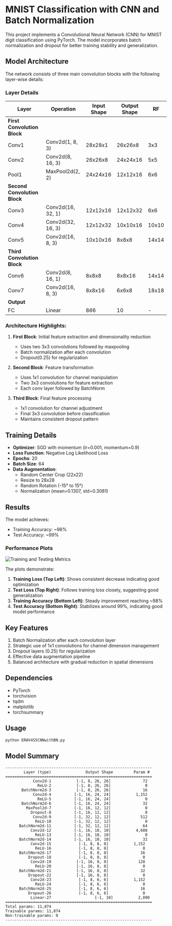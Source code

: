 # MNIST Classification with CNN and Batch Normalization

This project implements a Convolutional Neural Network (CNN) for MNIST digit classification using PyTorch. The model incorporates batch normalization and dropout for better training stability and generalization.

## Model Architecture

The network consists of three main convolution blocks with the following layer-wise details:

### Layer Details

| Layer | Operation | Input Shape | Output Shape | RF |
|-------|-----------|-------------|--------------|-----|
| **First Convolution Block** |
| Conv1 | Conv2d(1, 8, 3) | 28x28x1 | 26x26x8 | 3x3 |
| Conv2 | Conv2d(8, 16, 3) | 26x26x8 | 24x24x16 | 5x5 |
| Pool1 | MaxPool2d(2, 2) | 24x24x16 | 12x12x16 | 6x6 |
| **Second Convolution Block** |
| Conv3 | Conv2d(16, 32, 1) | 12x12x16 | 12x12x32 | 6x6 |
| Conv4 | Conv2d(32, 16, 3) | 12x12x32 | 10x10x16 | 10x10 |
| Conv5 | Conv2d(16, 8, 3) | 10x10x16 | 8x8x8 | 14x14 |
| **Third Convolution Block** |
| Conv6 | Conv2d(8, 16, 1) | 8x8x8 | 8x8x16 | 14x14 |
| Conv7 | Conv2d(16, 8, 3) | 8x8x16 | 6x6x8 | 18x18 |
| **Output** |
| FC | Linear | 8*6*6 | 10 | - |

### Architecture Highlights:
1. **First Block**: Initial feature extraction and dimensionality reduction
   - Uses two 3x3 convolutions followed by maxpooling
   - Batch normalization after each convolution
   - Dropout(0.25) for regularization

2. **Second Block**: Feature transformation
   - Uses 1x1 convolution for channel manipulation
   - Two 3x3 convolutions for feature extraction
   - Each conv layer followed by BatchNorm

3. **Third Block**: Final feature processing
   - 1x1 convolution for channel adjustment
   - Final 3x3 convolution before classification
   - Maintains consistent dropout pattern

## Training Details

- **Optimizer**: SGD with momentum (lr=0.001, momentum=0.9)
- **Loss Function**: Negative Log Likelihood Loss
- **Epochs**: 20
- **Batch Size**: 64
- **Data Augmentation**:
  - Random Center Crop (22x22)
  - Resize to 28x28
  - Random Rotation (-15° to 15°)
  - Normalization (mean=0.1307, std=0.3081)

## Results

The model achieves:
- Training Accuracy: ~98%
- Test Accuracy: ~99%

### Performance Plots

![Training and Testing Metrics](https://raw.githubusercontent.com/yourusername/ERA_V4/main/S5CNN_Backprop/Assignment5/results.png)

The plots demonstrate:
1. **Training Loss (Top Left)**: Shows consistent decrease indicating good optimization
2. **Test Loss (Top Right)**: Follows training loss closely, suggesting good generalization
3. **Training Accuracy (Bottom Left)**: Steady improvement reaching ~98%
4. **Test Accuracy (Bottom Right)**: Stabilizes around 99%, indicating good model performance

## Key Features

1. Batch Normalization after each convolution layer
2. Strategic use of 1x1 convolutions for channel dimension management
3. Dropout layers (0.25) for regularization
4. Effective data augmentation pipeline
5. Balanced architecture with gradual reduction in spatial dimensions

## Dependencies

- PyTorch
- torchvision
- tqdm
- matplotlib
- torchsummary

## Usage

```bash
python ERAV4S5CNNwithBN.py
```

## Model Summary
```
----------------------------------------------------------------
        Layer (type)               Output Shape         Param #
================================================================
            Conv2d-1           [-1, 8, 26, 26]              72
              ReLU-2           [-1, 8, 26, 26]               0
       BatchNorm2d-3           [-1, 8, 26, 26]              16
            Conv2d-4          [-1, 16, 24, 24]           1,152
              ReLU-5          [-1, 16, 24, 24]               0
       BatchNorm2d-6          [-1, 16, 24, 24]              32
         MaxPool2d-7          [-1, 16, 12, 12]               0
           Dropout-8          [-1, 16, 12, 12]               0
            Conv2d-9          [-1, 32, 12, 12]             512
             ReLU-10          [-1, 32, 12, 12]               0
      BatchNorm2d-11          [-1, 32, 12, 12]              64
           Conv2d-12          [-1, 16, 10, 10]           4,608
             ReLU-13          [-1, 16, 10, 10]               0
      BatchNorm2d-14          [-1, 16, 10, 10]              32
           Conv2d-15            [-1, 8, 8, 8]           1,152
             ReLU-16            [-1, 8, 8, 8]               0
      BatchNorm2d-17            [-1, 8, 8, 8]              16
          Dropout-18            [-1, 8, 8, 8]               0
           Conv2d-19           [-1, 16, 8, 8]             128
             ReLU-20           [-1, 16, 8, 8]               0
      BatchNorm2d-21           [-1, 16, 8, 8]              32
          Dropout-22           [-1, 16, 8, 8]               0
           Conv2d-23            [-1, 8, 6, 6]           1,152
             ReLU-24            [-1, 8, 6, 6]               0
      BatchNorm2d-25            [-1, 8, 6, 6]              16
          Dropout-26            [-1, 8, 6, 6]               0
           Linear-27                   [-1, 10]           2,890
================================================================
Total params: 11,874
Trainable params: 11,874
Non-trainable params: 0
----------------------------------------------------------------
```